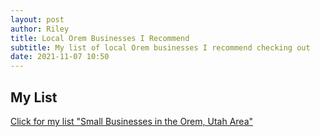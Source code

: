 ```yaml
---
layout: post
author: Riley
title: Local Orem Businesses I Recommend
subtitle: My list of local Orem businesses I recommend checking out
date: 2021-11-07 10:50
---
```


## My List

[Click for my list "Small Businesses in the Orem, Utah Area"](https://maps.app.goo.gl/mMHVPQ36TPDiqCJeA)
